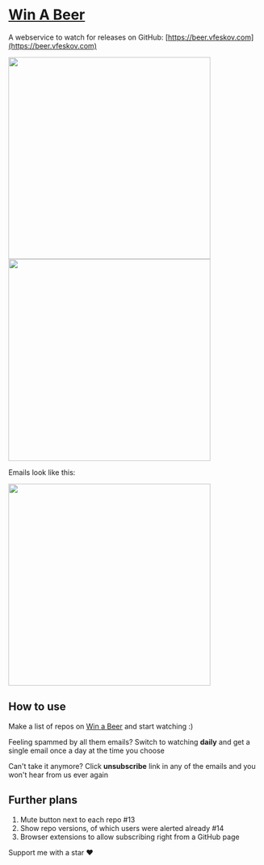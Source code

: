 # [Win A Beer](https://beer.vfeskov.com)

A webservice to watch for releases on GitHub: [https://beer.vfeskov.com](https://beer.vfeskov.com)

<img src="https://raw.githubusercontent.com/vfeskov/win-a-beer/master/signedout.png" width="400px" /><br/>
<img src="https://raw.githubusercontent.com/vfeskov/win-a-beer/master/signedin.png" width="400px" />

Emails look like this:

<img src="https://raw.githubusercontent.com/vfeskov/win-a-beer/master/email.png" width="400px" />

## How to use

Make a list of repos on [Win a Beer](https://beer.vfeskov.com) and start watching :)

Feeling spammed by all them emails? Switch to watching **daily** and get a single email once a day at the time you choose

Can't take it anymore? Click **unsubscribe** link in any of the emails and you won't hear from us ever again

## Further plans

1. Mute button next to each repo #13
2. Show repo versions, of which users were alerted already #14
3. Browser extensions to allow subscribing right from a GitHub page

Support me with a star ♥
